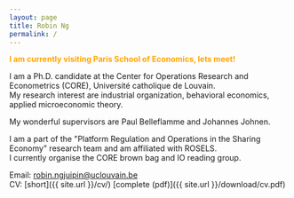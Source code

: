```yaml
---
layout: page
title: Robin Ng
permalink: /
---
```


<span style="color:orange">**I am currently visiting Paris School of Economics, lets meet!**
</span>

I am a Ph.D. candidate at the Center for Operations Research and Econometrics (CORE), Université catholique de Louvain.\
My research interest are industrial organization, behavioral economics, applied microeconomic theory.

My wonderful supervisors are Paul Belleflamme and Johannes Johnen. 

I am a part of the "Platform Regulation and Operations in the Sharing Economy" research team and am affiliated with ROSELS.\
I currently organise the CORE brown bag and IO reading group.
<!-- I also hold the graduate research fellowship grant from the social science research council. -->

Email: [robin.ngjuipin@uclouvain.be](mailto:robin.ngjuipin@uclouvain.be)\
CV: [short]({{ site.url }}/cv/) [complete (pdf)]({{ site.url }}/download/cv.pdf)
